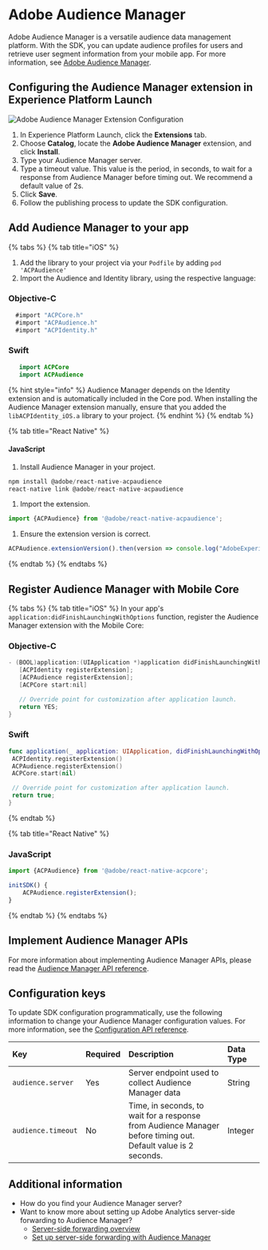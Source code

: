 # Adobe Audience Manager

Adobe Audience Manager is a versatile audience data management platform. With the SDK, you can update audience profiles for users and retrieve user segment information from your mobile app. For more information, see [Adobe Audience Manager](https://business.adobe.com/products/audience-manager/adobe-audience-manager.html).

## Configuring the Audience Manager extension in Experience Platform Launch

![Adobe Audience Manager Extension Configuration](../../.gitbook/assets/screen-shot-2018-10-04-at-7.51.32-pm-1.png)

1. In Experience Platform Launch, click the **Extensions** tab.
2. Choose **Catalog**, locate the **Adobe Audience Manager** extension, and click **Install**.
3. Type your Audience Manager server.
4. Type a timeout value. This value is the period, in seconds, to wait for a response from Audience Manager before timing out. We recommend a default value of 2s.
5. Click **Save**.
6. Follow the publishing process to update the SDK configuration.

## Add Audience Manager to your app

{% tabs %}
{% tab title="iOS" %}
1. Add the library to your project via your `Podfile` by adding `pod 'ACPAudience'`
2. Import the Audience and Identity library, using the respective language: 

### Objective-C

```objectivec
  #import "ACPCore.h"
  #import "ACPAudience.h"
  #import "ACPIdentity.h"
```

### Swift

```swift
   import ACPCore
   import ACPAudience
```

{% hint style="info" %}
Audience Manager depends on the Identity extension and is automatically included in the Core pod. When installing the Audience Manager extension manually, ensure that you added the `libACPIdentity_iOS.a` library to your project.
{% endhint %}
{% endtab %}

{% tab title="React Native" %}
#### JavaScript

1. Install Audience Manager in your project.

```jsx
npm install @adobe/react-native-acpaudience
react-native link @adobe/react-native-acpaudience
```

1. Import the extension.

```jsx
import {ACPAudience} from '@adobe/react-native-acpaudience';
```

1. Ensure the extension version is correct.

```jsx
ACPAudience.extensionVersion().then(version => console.log("AdobeExperienceSDK: ACPAudience version: " + version));
```
{% endtab %}
{% endtabs %}

## Register Audience Manager with Mobile Core

{% tabs %}
{% tab title="iOS" %}
In your app's `application:didFinishLaunchingWithOptions` function, register the Audience Manager extension with the Mobile Core:

### Objective-C

```objectivec
- (BOOL)application:(UIApplication *)application didFinishLaunchingWithOptions:(NSDictionary *)launchOptions {
   [ACPIdentity registerExtension];
   [ACPAudience registerExtension];
   [ACPCore start:nil]

   // Override point for customization after application launch.
   return YES;
}
```

### Swift

```swift
func application(_ application: UIApplication, didFinishLaunchingWithOptions launchOptions: [UIApplication.LaunchOptionsKey: Any]?) -> Bool {  
 ACPIdentity.registerExtension()
 ACPAudience.registerExtension()
 ACPCore.start(nil)

 // Override point for customization after application launch.
 return true;
}
```
{% endtab %}

{% tab title="React Native" %}
### JavaScript

```jsx
import {ACPAudience} from '@adobe/react-native-acpcore';

initSDK() {
    ACPAudience.registerExtension();
}
```
{% endtab %}
{% endtabs %}

## Implement Audience Manager APIs

For more information about implementing Audience Manager APIs, please read the [Audience Manager API reference](audience-manager-api-reference.md).

## Configuration keys

To update SDK configuration programmatically, use the following information to change your Audience Manager configuration values. For more information, see the [Configuration API reference](https://aep-sdks.gitbook.io/docs/using-mobile-extensions/mobile-core/configuration/configuration-api-reference).

| Key | Required | Description | Data Type |
| :--- | :--- | :--- | :--- |
| `audience.server` | Yes | Server endpoint used to collect Audience Manager data | String |
| `audience.timeout` | No | Time, in seconds, to wait for a response from Audience Manager before timing out. Default value is 2 seconds. | Integer |

## Additional information

* How do you find your Audience Manager server?
* Want to know more about setting up Adobe Analytics server-side forwarding to Audience Manager?
  * [Server-side forwarding overview](https://experienceleague.adobe.com/docs/analytics/admin/admin-tools/server-side-forwarding/ssf.html)
  * [Set up server-side forwarding with Audience Manager](https://aep-sdks.gitbook.io/docs/using-mobile-extensions/adobe-analytics#server-side-forwarding-with-audience-manager) 


